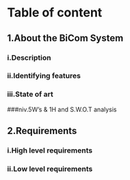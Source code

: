 
# Table of content
## 1.About the BiCom System
###  i.Description
### ii.Identifying features
### iii.State of art
###niv.5W’s & 1H and S.W.O.T analysis
## 2.Requirements
### i.High level requirements
### ii.Low level requirements
